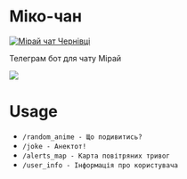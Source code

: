 
# Міко-чан
[ ![Мірай чат Чернівці](https://img.shields.io/badge/Мірай%20чат%20%7C%20Чернівці-grey?style=flat-square&logo=telegram)](https://t.me/+o8EiUWiA_kwwMTc6)

Телеграм бот для чату Мірай

![⁠](https://media.giphy.com/media/anDhBXwgvIa7m/giphy.gif)

# Usage

- `/random_anime - Що подивитись?`
- `/joke - Анектот!`
- `/alerts_map - Карта повітряних тривог`
- `/user_info - Інформація про користувача`
